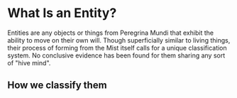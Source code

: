# What Is an Entity?
Entities are any objects or things from Peregrina Mundi that exhibit the ability to move on their own will. Though superficially similar to living things, their process of forming from the Mist itself calls for a unique classification system. No conclusive evidence has been found for them sharing any sort of "hive mind".

## How we classify them

